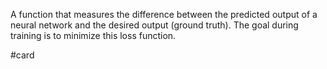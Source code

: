 A function that measures the difference between the predicted output of a neural network and the desired output (ground truth). The goal during training is to minimize this loss function.

#card 